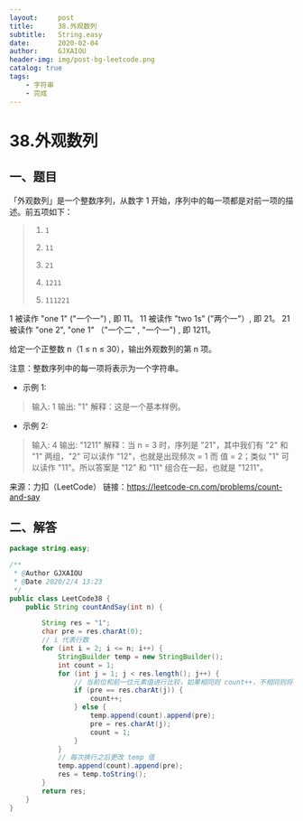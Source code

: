 ```yaml
---
layout:     post
title:      38.外观数列
subtitle:   String.easy
date:       2020-02-04
author:     GJXAIOU
header-img: img/post-bg-leetcode.png
catalog: true
tags:
    - 字符串
	- 完成
---
```


# 38.外观数列

## 一、题目

「外观数列」是一个整数序列，从数字 1 开始，序列中的每一项都是对前一项的描述。前五项如下：

>1.     1
>2.     11
>3.     21
>4.     1211
>5.     111221

1 被读作  "one 1"  ("一个一") , 即 11。
11 被读作 "two 1s" ("两个一"）, 即 21。
21 被读作 "one 2",  "one 1" （"一个二" ,  "一个一") , 即 1211。

给定一个正整数 n（1 ≤ n ≤ 30），输出外观数列的第 n 项。

注意：整数序列中的每一项将表示为一个字符串。

- 示例 1:

> 输入: 1
> 输出: "1"
> 解释：这是一个基本样例。

- 示例 2:

> 输入: 4
> 输出: "1211"
> 解释：当 n = 3 时，序列是 "21"，其中我们有 "2" 和 "1" 两组，"2" 可以读作 "12"，也就是出现频次 = 1 而 值 = 2；类似 "1" 可以读作 "11"。所以答案是 "12" 和 "11" 组合在一起，也就是 "1211"。

来源：力扣（LeetCode）
链接：https://leetcode-cn.com/problems/count-and-say

## 二、解答

```java
package string.easy;

/**
 * @Author GJXAIOU
 * @Date 2020/2/4 13:23
 */
public class LeetCode38 {
    public String countAndSay(int n) {

        String res = "1";
        char pre = res.charAt(0);
        // i 代表行数
        for (int i = 2; i <= n; i++) {
            StringBuilder temp = new StringBuilder();
            int count = 1;
            for (int j = 1; j < res.length(); j++) {
                // 当前位和前一位元素值进行比较，如果相同则 count++，不相同则将前一个元素个数和值追加，然后 pre 指向当前元素
                if (pre == res.charAt(j)) {
                    count++;
                } else {
                    temp.append(count).append(pre);
                    pre = res.charAt(j);
                    count = 1;
                }
            }
            // 每次换行之后更改 temp 值
            temp.append(count).append(pre);
            res = temp.toString();
        }
        return res;
    }
}
```

